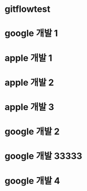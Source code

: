 # gitflowtest

# google 개발 1
# apple 개발 1
# apple 개발 2
# apple 개발 3
# google 개발 2
# google 개발 33333
# google 개발 4